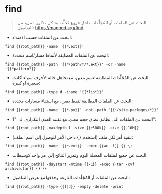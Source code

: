 # find

> البحث عن الملفات أو المُجَلَّدات داخل فروع مُجَلَّد، بشكل متكرر.
> لمزيد من التفاصيل: <https://manned.org/find>.

- البحث عن الملفات حسب الامتداد:

`find {{root_path}} -name '{{*.ext}}'`

- البحث عن الملفات المطابقة لأنماط مسار/اسم متعددة:

`find {{root_path}} -path '{{*/path/*/*.ext}}' -or -name '{{*pattern*}}'`

- البحث عن المُجَلَّدات المطابقة لاسم معين، مع تجاهل حالة الأحرف سواء أكانت صغيرة او كبيرة:

`find {{root_path}} -type d -iname '{{*lib*}}'`

- البحث عن الملفات المطابقة لنمط معين، مع استثناء مسارات محددة:

`find {{root_path}} -name '{{*.py}}' -not -path '{{*/site-packages/*}}'`

- البحث عن الملفات التي تطابق نطاق حجم معين، مع تقييد العمق التكراري إلى "1":

`find {{root_path}} -maxdepth 1 -size {{+500k}} -size {{-10M}}`

- تنفيذ أمر لكل ملف (استخدم `{}` داخل الأمر للوصول إلى اسم الملف):

`find {{root_path}} -name '{{*.ext}}' -exec {{wc -l}} {} \;`

- البحث عن جميع الملفات المعدلة اليوم وتمرير النتائج إلى أمر واحد كوسيطات:

`find {{root_path}} -daystart -mtime {{-1}} -exec {{tar -cvf archive.tar}} {} \+`

- البحث عن الملفات أو المُجَلَّدات الفارغة وحذفها مع عرض التفاصيل:

`find {{root_path}} -type {{f|d}} -empty -delete -print`
